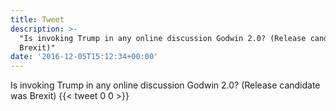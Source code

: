 ```yaml
---
title: Tweet
description: >-
  "Is invoking Trump in any online discussion Godwin 2.0? (Release candidate was
  Brexit)"
date: '2016-12-05T15:12:34+00:00'
---
```

Is invoking Trump in any online discussion Godwin 2.0? (Release candidate was Brexit)
      {{< tweet 0 0 >}}
    
